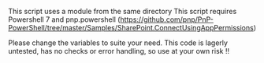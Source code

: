 This script uses a module from the same directory
This script requires Powershell 7 and pnp.powershell (https://github.com/pnp/PnP-PowerShell/tree/master/Samples/SharePoint.ConnectUsingAppPermissions)

Please change the variables to suite your need.
This code is lagerly untested, has no checks or error handling, so use at your own risk !!